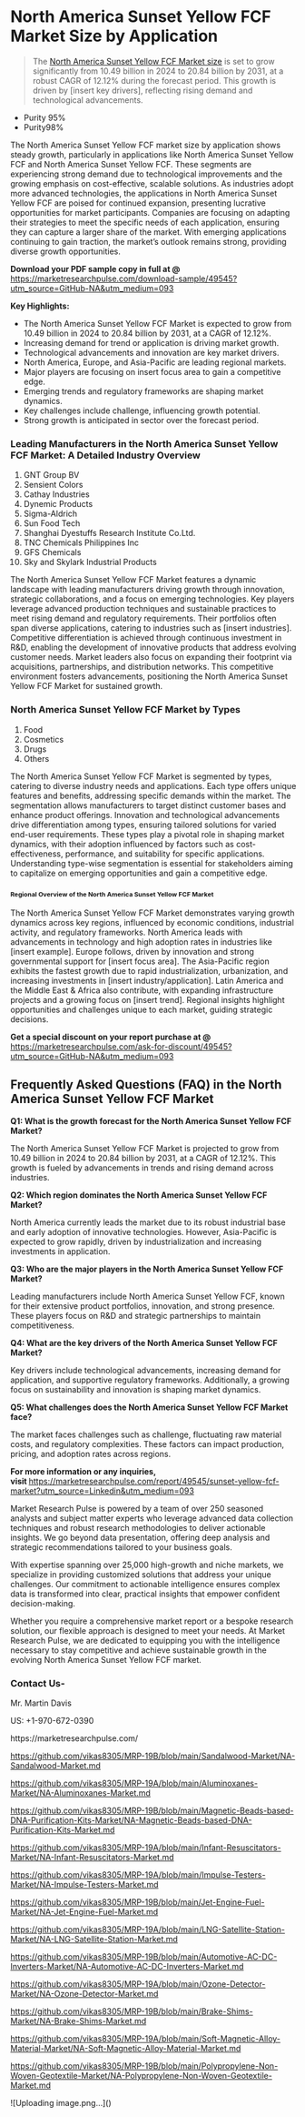 
<h1>North America Sunset Yellow FCF Market&nbsp;Size by Application</h1><blockquote><p>The <a href="https://marketresearchpulse.com/download-sample/49545?utm_source=GitHub-NA&amp;utm_medium=093">North America Sunset Yellow FCF Market size</a> is set to grow significantly from 10.49 billion in 2024 to 20.84 billion by 2031, at a robust CAGR of 12.12% during the forecast period. This growth is driven by [insert key drivers], reflecting rising demand and technological advancements.</p></blockquote><ul><li>Purity 95%<li> Purity98%</li></ul><p>The North America Sunset Yellow FCF market size by application shows steady growth, particularly in applications like North America Sunset Yellow FCF and North America Sunset Yellow FCF. These segments are experiencing strong demand due to technological improvements and the growing emphasis on cost-effective, scalable solutions. As industries adopt more advanced technologies, the applications in North America Sunset Yellow FCF are poised for continued expansion, presenting lucrative opportunities for market participants. Companies are focusing on adapting their strategies to meet the specific needs of each application, ensuring they can capture a larger share of the market. With emerging applications continuing to gain traction, the market’s outlook remains strong, providing diverse growth opportunities.</p><p><strong>Download your PDF sample copy in full at @ </strong><a href="https://marketresearchpulse.com/download-sample/49545?utm_source=GitHub-NA&amp;utm_medium=093">https://marketresearchpulse.com/download-sample/49545?utm_source=GitHub-NA&amp;utm_medium=093</a></p><p><strong>Key Highlights: </strong></p><ul><li>The North America Sunset Yellow FCF Market is expected to grow from 10.49 billion in 2024 to 20.84 billion by 2031, at a CAGR of 12.12%.</li><li>Increasing demand for trend or application is driving market growth.</li><li>Technological advancements and innovation are key market drivers.</li><li>North America, Europe, and Asia-Pacific are leading regional markets.</li><li>Major players are focusing on insert focus area to gain a competitive edge.</li><li>Emerging trends and regulatory frameworks are shaping market dynamics.</li><li>Key challenges include challenge, influencing growth potential.</li><li>Strong growth is anticipated in sector over the forecast period.</li></ul><h3>Leading Manufacturers in the North America Sunset Yellow FCF Market: A Detailed Industry Overview</h3><ol><li>GNT Group BV</li><li>Sensient Colors</li><li>Cathay Industries</li><li>Dynemic Products</li><li>Sigma-Aldrich</li><li>Sun Food Tech</li><li>Shanghai Dyestuffs Research Institute Co.Ltd.</li><li>TNC Chemicals Philippines Inc</li><li>GFS Chemicals</li><li>Sky and Skylark Industrial Products</li></ol><div class="flex max-w-full flex-col flex-grow"><div class="min-h-8 text-message flex w-full flex-col items-end gap-2 whitespace-normal break-words [.text-message+&amp;]:mt-5" dir="auto" data-message-author-role="assistant" data-message-id="fd8432e4-4910-450d-b182-61b7bfb0a01f" data-message-model-slug="gpt-4o"><div class="flex w-full flex-col gap-1 empty:hidden first:pt-[3px]"><div class="markdown prose w-full break-words dark:prose-invert light"><p>The North America Sunset Yellow FCF Market features a dynamic landscape with leading manufacturers driving growth through innovation, strategic collaborations, and a focus on emerging technologies. Key players leverage advanced production techniques and sustainable practices to meet rising demand and regulatory requirements. Their portfolios often span diverse applications, catering to industries such as [insert industries]. Competitive differentiation is achieved through continuous investment in R&amp;D, enabling the development of innovative products that address evolving customer needs. Market leaders also focus on expanding their footprint via acquisitions, partnerships, and distribution networks. This competitive environment fosters advancements, positioning the North America Sunset Yellow FCF Market for sustained growth.</p></div></div></div></div><h3>North America Sunset Yellow FCF Market by Types</h3><ol><li>Food<li> Cosmetics<li> Drugs<li> Others</li></ol><div class="flex max-w-full flex-col flex-grow"><div class="min-h-8 text-message flex w-full flex-col items-end gap-2 whitespace-normal break-words [.text-message+&amp;]:mt-5" dir="auto" data-message-author-role="assistant" data-message-id="084470be-0bb7-4664-bddf-5156b4f41249" data-message-model-slug="gpt-4o-mini"><div class="flex w-full flex-col gap-1 empty:hidden first:pt-[3px]"><div class="markdown prose w-full break-words dark:prose-invert light"><p>The North America Sunset Yellow FCF Market is segmented by types, catering to diverse industry needs and applications. Each type offers unique features and benefits, addressing specific demands within the market. The segmentation allows manufacturers to target distinct customer bases and enhance product offerings. Innovation and technological advancements drive differentiation among types, ensuring tailored solutions for varied end-user requirements. These types play a pivotal role in shaping market dynamics, with their adoption influenced by factors such as cost-effectiveness, performance, and suitability for specific applications. Understanding type-wise segmentation is essential for stakeholders aiming to capitalize on emerging opportunities and gain a competitive edge.</p></div></div></div></div><h3><span style="font-size: 11px;">Regional Overview of the North America Sunset Yellow FCF Market</span></h3><div class="flex max-w-full flex-col flex-grow"><div class="min-h-8 text-message flex w-full flex-col items-end gap-2 whitespace-normal break-words [.text-message+&amp;]:mt-5" dir="auto" data-message-author-role="assistant" data-message-id="e9038762-ce64-4e30-91c9-9bd413514231" data-message-model-slug="gpt-4o-mini"><div class="flex w-full flex-col gap-1 empty:hidden first:pt-[3px]"><div class="markdown prose w-full break-words dark:prose-invert light"><p>The North America Sunset Yellow FCF Market demonstrates varying growth dynamics across key regions, influenced by economic conditions, industrial activity, and regulatory frameworks. North America leads with advancements in technology and high adoption rates in industries like [insert example]. Europe follows, driven by innovation and strong governmental support for [insert focus area]. The Asia-Pacific region exhibits the fastest growth due to rapid industrialization, urbanization, and increasing investments in [insert industry/application]. Latin America and the Middle East &amp; Africa also contribute, with expanding infrastructure projects and a growing focus on [insert trend]. Regional insights highlight opportunities and challenges unique to each market, guiding strategic decisions.</p></div></div></div></div><p><strong>Get a special discount on your report purchase at @ </strong><a href="https://marketresearchpulse.com/ask-for-discount/49545?utm_source=GitHub-NA&amp;utm_medium=093">https://marketresearchpulse.com/ask-for-discount/49545?utm_source=GitHub-NA&amp;utm_medium=093</a></p><h2>Frequently Asked Questions (FAQ) in the North America Sunset Yellow FCF Market</h2><p><strong>Q1: What is the growth forecast for the North America Sunset Yellow FCF Market?</strong></p><p>The North America Sunset Yellow FCF Market is projected to grow from 10.49 billion in 2024 to 20.84 billion by 2031, at a CAGR of 12.12%. This growth is fueled by advancements in trends and rising demand across industries.</p><p><strong>Q2: Which region dominates the North America Sunset Yellow FCF Market?</strong></p><p>North America currently leads the market due to its robust industrial base and early adoption of innovative technologies. However, Asia-Pacific is expected to grow rapidly, driven by industrialization and increasing investments in application.</p><p><strong>Q3: Who are the major players in the North America Sunset Yellow FCF Market?</strong></p><p>Leading manufacturers include North America Sunset Yellow FCF, known for their extensive product portfolios, innovation, and strong presence. These players focus on R&amp;D and strategic partnerships to maintain competitiveness.</p><p><strong>Q4: What are the key drivers of the North America Sunset Yellow FCF Market?</strong></p><p>Key drivers include technological advancements, increasing demand for application, and supportive regulatory frameworks. Additionally, a growing focus on sustainability and innovation is shaping market dynamics.</p><p><strong>Q5: What challenges does the North America Sunset Yellow FCF Market face?</strong></p><p>The market faces challenges such as challenge, fluctuating raw material costs, and regulatory complexities. These factors can impact production, pricing, and adoption rates across regions.</p><p><strong>For more information or any inquiries, visit&nbsp;</strong><a href="https://marketresearchpulse.com/report/49545/sunset-yellow-fcf-market?utm_source=Linkedin&utm_medium=093">https://marketresearchpulse.com/report/49545/sunset-yellow-fcf-market?utm_source=Linkedin&utm_medium=093</a></p><p>Market Research Pulse is powered by a team of over 250 seasoned analysts and subject matter experts who leverage advanced data collection techniques and robust research methodologies to deliver actionable insights. We go beyond data presentation, offering deep analysis and strategic recommendations tailored to your business goals.</p><p>With expertise spanning over 25,000 high-growth and niche markets, we specialize in providing customized solutions that address your unique challenges. Our commitment to actionable intelligence ensures complex data is transformed into clear, practical insights that empower confident decision-making.</p><p>Whether you require a comprehensive market report or a bespoke research solution, our flexible approach is designed to meet your needs. At Market Research Pulse, we are dedicated to equipping you with the intelligence necessary to stay competitive and achieve sustainable growth in the evolving North America Sunset Yellow FCF market.</p><h3><strong>Contact Us-</strong></h3><p>Mr. Martin Davis</p><p>US: +1-970-672-0390</p><p>https://marketresearchpulse.com/</p><p><a href="https://github.com/vikas8305/MRP-19B/blob/main/Sandalwood-Market/NA-Sandalwood-Market.md">https://github.com/vikas8305/MRP-19B/blob/main/Sandalwood-Market/NA-Sandalwood-Market.md</a></p><p><a href="https://github.com/vikas8305/MRP-19A/blob/main/Aluminoxanes-Market/NA-Aluminoxanes-Market.md">https://github.com/vikas8305/MRP-19A/blob/main/Aluminoxanes-Market/NA-Aluminoxanes-Market.md</a></p><p><a href="https://github.com/vikas8305/MRP-19B/blob/main/Magnetic-Beads-based-DNA-Purification-Kits-Market/NA-Magnetic-Beads-based-DNA-Purification-Kits-Market.md">https://github.com/vikas8305/MRP-19B/blob/main/Magnetic-Beads-based-DNA-Purification-Kits-Market/NA-Magnetic-Beads-based-DNA-Purification-Kits-Market.md</a></p><p><a href="https://github.com/vikas8305/MRP-19A/blob/main/Infant-Resuscitators-Market/NA-Infant-Resuscitators-Market.md">https://github.com/vikas8305/MRP-19A/blob/main/Infant-Resuscitators-Market/NA-Infant-Resuscitators-Market.md</a></p><p><a href="https://github.com/vikas8305/MRP-19A/blob/main/Impulse-Testers-Market/NA-Impulse-Testers-Market.md">https://github.com/vikas8305/MRP-19A/blob/main/Impulse-Testers-Market/NA-Impulse-Testers-Market.md</a></p><p><a href="https://github.com/vikas8305/MRP-19B/blob/main/Jet-Engine-Fuel-Market/NA-Jet-Engine-Fuel-Market.md">https://github.com/vikas8305/MRP-19B/blob/main/Jet-Engine-Fuel-Market/NA-Jet-Engine-Fuel-Market.md</a></p><p><a href="https://github.com/vikas8305/MRP-19A/blob/main/LNG-Satellite-Station-Market/NA-LNG-Satellite-Station-Market.md">https://github.com/vikas8305/MRP-19A/blob/main/LNG-Satellite-Station-Market/NA-LNG-Satellite-Station-Market.md</a></p><p><a href="https://github.com/vikas8305/MRP-19B/blob/main/Automotive-AC-DC-Inverters-Market/NA-Automotive-AC-DC-Inverters-Market.md">https://github.com/vikas8305/MRP-19B/blob/main/Automotive-AC-DC-Inverters-Market/NA-Automotive-AC-DC-Inverters-Market.md</a></p><p><a href="https://github.com/vikas8305/MRP-19A/blob/main/Ozone-Detector-Market/NA-Ozone-Detector-Market.md">https://github.com/vikas8305/MRP-19A/blob/main/Ozone-Detector-Market/NA-Ozone-Detector-Market.md</a></p><p><a href="https://github.com/vikas8305/MRP-19B/blob/main/Brake-Shims-Market/NA-Brake-Shims-Market.md">https://github.com/vikas8305/MRP-19B/blob/main/Brake-Shims-Market/NA-Brake-Shims-Market.md</a></p><p><a href="https://github.com/vikas8305/MRP-19A/blob/main/Soft-Magnetic-Alloy-Material-Market/NA-Soft-Magnetic-Alloy-Material-Market.md">https://github.com/vikas8305/MRP-19A/blob/main/Soft-Magnetic-Alloy-Material-Market/NA-Soft-Magnetic-Alloy-Material-Market.md</a></p><p><a href="https://github.com/vikas8305/MRP-19B/blob/main/Polypropylene-Non-Woven-Geotextile-Market/NA-Polypropylene-Non-Woven-Geotextile-Market.md">https://github.com/vikas8305/MRP-19B/blob/main/Polypropylene-Non-Woven-Geotextile-Market/NA-Polypropylene-Non-Woven-Geotextile-Market.md</a></p>
![Uploading image.png…]()
